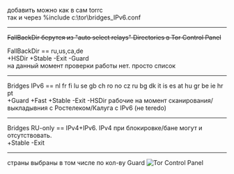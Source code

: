 
добавить можно как в сам torrc\
так и через %include c:\\tor\\bridges_IPv6.conf 

---

~~FallBackDir берутся из "auto select relays" Directories в Tor Control Panel~~

FallBackDir == ru,us,ca,de\
+HSDir +Stable -Exit -Guard\
на данный момент проверки работы нет. просто список

---

Bridges IPv6 == nl fr fi lu se gb ch ro no cz ru bg dk it is es at hu gr be ie hr pt\
+Guard +Fast +Stable -Exit -HSDir
рабочие на момент сканирования/выкладывния с Ростелеком/Калуга с IPv6 (не teredo)

---

Bridges RU-only == IPv4+IPv6. IPv4 при блокировке/бане могут и отсутствовать.\
+Stable -Exit

---

страны выбраны в том числе по кол-ву Guard
![Tor Control Panel](https://imagizer.imageshack.com/a/img924/3555/tYAfLx.png)
